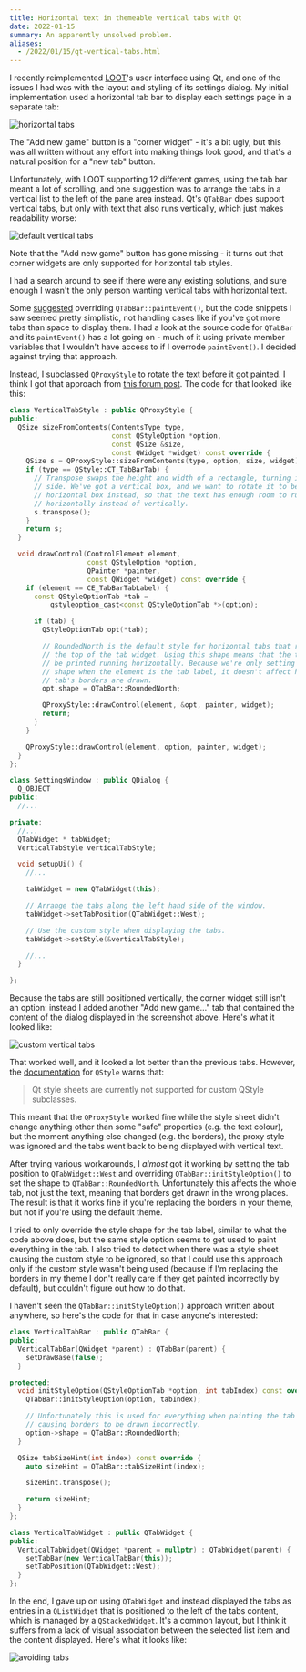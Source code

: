 ```yaml
---
title: Horizontal text in themeable vertical tabs with Qt
date: 2022-01-15
summary: An apparently unsolved problem.
aliases:
  - /2022/01/15/qt-vertical-tabs.html
---
```


I recently reimplemented [LOOT](https://loot.github.io)'s user interface using Qt, and one of the issues I had was with the layout and styling of its settings dialog. My initial implementation used a horizontal tab bar to display each settings page in a separate tab:

![horizontal tabs](images/loot-settings-horizontal-tabs.png)

The "Add new game" button is a "corner widget" - it's a bit ugly, but this was all written without any effort into making things look good, and that's a natural position for a "new tab" button.

Unfortunately, with LOOT supporting 12 different games, using the tab bar meant a lot of scrolling, and one suggestion was to arrange the tabs in a vertical list to the left of the pane area instead. Qt's `QTabBar` does support vertical tabs, but only with text that also runs vertically, which just makes readability worse:

![default vertical tabs](images/loot-settings-default-vertical-tabs.png)

Note that the "Add new game" button has gone missing - it turns out that corner widgets are only supported for horizontal tab styles.

I had a search around to see if there were any existing solutions, and sure enough I wasn't the only person wanting vertical tabs with horizontal text.

Some [suggested](https://stackoverflow.com/questions/50578661/how-to-implement-vertical-tabs-in-qt) overriding `QTabBar::paintEvent()`, but the code snippets I saw seemed pretty simplistic, not handling cases like if you've got more tabs than space to display them. I had a look at the source code for `QTabBar` and its `paintEvent()` has a lot going on - much of it using private member variables that I wouldn't have access to if I overrode `paintEvent()`. I decided against trying that approach.

Instead, I subclassed `QProxyStyle` to rotate the text before it got painted. I think I got that approach from [this forum post](https://forum.qt.io/topic/131802/setting-qproxystyle-on-tabbar-overrides-palette). The code for that looked like this:

```cpp
class VerticalTabStyle : public QProxyStyle {
public:
  QSize sizeFromContents(ContentsType type,
                         const QStyleOption *option,
                         const QSize &size,
                         const QWidget *widget) const override {
    QSize s = QProxyStyle::sizeFromContents(type, option, size, widget);
    if (type == QStyle::CT_TabBarTab) {
      // Transpose swaps the height and width of a rectangle, turning it on its
      // side. We've got a vertical box, and we want to rotate it to be a
      // horizontal box instead, so that the text has enough room to run
      // horizontally instead of vertically.
      s.transpose();
    }
    return s;
  }

  void drawControl(ControlElement element,
                   const QStyleOption *option,
                   QPainter *painter,
                   const QWidget *widget) const override {
    if (element == CE_TabBarTabLabel) {
      const QStyleOptionTab *tab =
          qstyleoption_cast<const QStyleOptionTab *>(option);

      if (tab) {
        QStyleOptionTab opt(*tab);

        // RoundedNorth is the default style for horizontal tabs that run along
        // the top of the tab widget. Using this shape means that the text will
        // be printed running horizontally. Because we're only setting this
        // shape when the element is the tab label, it doesn't affect how the
        // tab's borders are drawn.
        opt.shape = QTabBar::RoundedNorth;

        QProxyStyle::drawControl(element, &opt, painter, widget);
        return;
      }
    }

    QProxyStyle::drawControl(element, option, painter, widget);
  }
};

class SettingsWindow : public QDialog {
  Q_OBJECT
public:
  //...

private:
  //...
  QTabWidget * tabWidget;
  VerticalTabStyle verticalTabStyle;

  void setupUi() {
    //...

    tabWidget = new QTabWidget(this);

    // Arrange the tabs along the left hand side of the window.
    tabWidget->setTabPosition(QTabWidget::West);

    // Use the custom style when displaying the tabs.
    tabWidget->setStyle(&verticalTabStyle);

    //...
  }

};
```

Because the tabs are still positioned vertically, the corner widget still isn't
an option: instead I added another "Add new game..." tab that contained the
content of the dialog displayed in the screenshot above. Here's what it looked
like:

![custom vertical tabs](images/loot-settings-vertical-tabs.png)

That worked well, and it looked a lot better than the previous tabs. However, the [documentation](https://doc.qt.io/qt-6/qstyle.html) for `QStyle` warns that:

> Qt style sheets are currently not supported for custom QStyle subclasses.

This meant that the `QProxyStyle` worked fine while the style sheet didn't change anything other than some "safe" properties (e.g. the text colour), but the moment anything else changed (e.g. the borders), the proxy style was ignored and the tabs went back to being displayed with vertical text.

After trying various workarounds, I *almost* got it working by setting the tab position to `QTabWidget::West` and overriding `QTabBar::initStyleOption()` to set the shape to `QTabBar::RoundedNorth`. Unfortunately this affects the whole tab, not just the text, meaning that borders get drawn in the wrong places. The result is that it works fine if you're replacing the borders in your theme, but not if you're using the default theme.

I tried to only override the style shape for the tab label, similar to what the code above does, but the same style option seems to get used to paint everything in the tab. I also tried to detect when there was a style sheet causing the custom style to be ignored, so that I could use this approach only if the custom style wasn't being used (because if I'm replacing the borders in my theme I don't really care if they get painted incorrectly by default), but couldn't figure out how to do that.

I haven't seen the `QTabBar::initStyleOption()` approach written about anywhere, so here's the code for that in case anyone's interested:

```cpp
class VerticalTabBar : public QTabBar {
public:
  VerticalTabBar(QWidget *parent) : QTabBar(parent) {
    setDrawBase(false);
  }

protected:
  void initStyleOption(QStyleOptionTab *option, int tabIndex) const override {
    QTabBar::initStyleOption(option, tabIndex);

    // Unfortunately this is used for everything when painting the tab bar,
    // causing borders to be drawn incorrectly.
    option->shape = QTabBar::RoundedNorth;
  }

  QSize tabSizeHint(int index) const override {
    auto sizeHint = QTabBar::tabSizeHint(index);

    sizeHint.transpose();

    return sizeHint;
  }
};

class VerticalTabWidget : public QTabWidget {
public:
  VerticalTabWidget(QWidget *parent = nullptr) : QTabWidget(parent) {
    setTabBar(new VerticalTabBar(this));
    setTabPosition(QTabWidget::West);
  }
};
```

In the end, I gave up on using `QTabWidget` and instead displayed the tabs as entries in a `QListWidget` that is positioned to the left of the tabs content, which is managed by a `QStackedWidget`. It's a common layout, but I think it suffers from a lack of visual association between the selected list item and the content displayed. Here's what it looks like:

![avoiding tabs](images/loot-settings-workaround.png)
